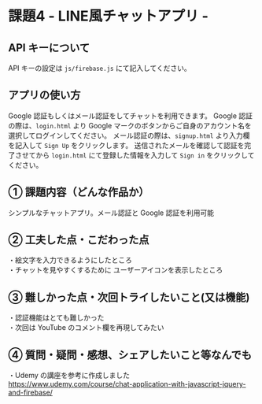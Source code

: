 # 課題4 - LINE風チャットアプリ -

## API キーについて
API キーの設定は `js/firebase.js` にて記入してください。

## アプリの使い方
Google 認証もしくはメール認証をしてチャットを利用できます。
Google 認証の際は、`login.html` より Google マークのボタンからご自身のアカウント名を選択してログインしてください。
メール認証の際は、`signup.html` より入力欄を記入して `Sign Up` をクリックします。
送信されたメールを確認して認証を完了させてから `login.html` にて登録した情報を入力して `Sign in` をクリックしてください。

## ① 課題内容（どんな作品か）
シンプルなチャットアプリ。メール認証と Google 認証を利用可能

## ② 工夫した点・こだわった点
・絵文字を入力できるようにしたところ  
・チャットを見やすくするために ユーザーアイコンを表示したところ

## ③ 難しかった点・次回トライしたいこと(又は機能)
・認証機能はとても難しかった  
・次回は YouTube のコメント欄を再現してみたい

## ④ 質問・疑問・感想、シェアしたいこと等なんでも
・Udemy の講座を参考に作成しました   
https://www.udemy.com/course/chat-application-with-javascript-jquery-and-firebase/
